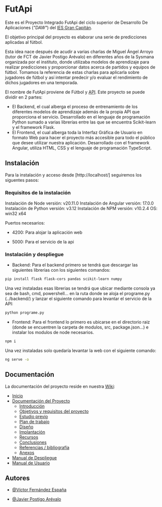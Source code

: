 # FutApi

Este es el Proyecto Integrado FutApi del ciclo superior de Desarrollo De Aplicaciones (_"DAW"_) del [IES Gran Capitán](https://informatica.iesgrancapitan.org).

El objetivo principal del proyecto es elaborar una serie de predicciones aplicadas al fútbol.

Esta idea nace después de acudir a varias charlas de Miguel Ángel Arroyo (tutor de FCT de Javier Postigo Arévalo) en diferentes años de la Sysmana organizada por el instituto, donde utilizaba modelos de aprendizaje para realizar predicciones y proporcionar datos acerca de partidos y equipos de fútbol. Tomamos la referencia de estas charlas para aplicarla sobre jugadores de fútbol y así intentar predecir y/o evaluar el rendimiento de dichos jugadores en una temporada.

El nombre de FutApi proviene de Fútbol y [API](https://aws.amazon.com/es/what-is/api/#:~:text=en%20su%20tel%C3%A9fono.-,%C2%BFQu%C3%A9%20significa%20API%3F,de%20servicio%20entre%20dos%20aplicaciones.).
Este proyecto se puede dividir en 2 partes:

- El Backend, el cual alberga el proceso de entrenamiento de los diferentes modelos de aprendizaje además de la propia API que proporciona el servicio. Desarrollado en el lenguaje de programación Python sumado a varias librerías entre las que se encuentra Scikit-learn y el framework Flask.
- El Frontend, el cual alberga toda la Interfaz Gráfica de Usuario en formato Web para hacer el proyecto más accesible para todo el público que desee utilizar nuestra aplicación. Desarrollado con el framework Angular, utiliza HTML, CSS y el lenguaje de programación TypeScript.

## Instalación

Para la instalación y acceso desde [http://localhost/] seguiremos los siguentes pasos:

### Requisitos de la instalación

Instalación de Node versión: v20.11.0
Instalación de Angular versión: 17.0.0
Instalación de Python versión: v3.12
Instalación de NPM versión: v10.2.4
OS: win32 x64


Puertos necesarios:

- 4200: Para alojar la aplicación web

- 5000: Para el servicio de la api

### Instalación y despliegue

* Backend: Para el backend primero se tendrá que descargar las siguientes librerias con los siguientes comandos:

```bash
pip install flask flask-cors pandas scikit-learn numpy
```

Una vez instaladas esas librerias se tendrá que ubicar mediante consola ya sea de bash, cmd, powershell... en la ruta donde se aloja el programe.py (../backend/) y lanzar el siguiente comando para levantar el servicio de la API:

```bash
python programe.py
```

* Frontend: Para el frontend lo primero es ubicarse en el directorio raiz (donde se encuentren la carpeta de modulos, src, package.json...) e instalar los modulos de node necesarios.

```bash
npm i
```

Una vez instaladas solo quedaría levantar la web con el siguiente comando:

```bash
ng serve -o
```

## Documentación

La documentación del proyecto reside en nuestra [Wiki](https://github.com/victorfernandezesp/FutApi/wiki):

- [Inicio](https://github.com/victorfernandezesp/FutApi/wiki)
- [Documentación del Proyecto](https://github.com/victorfernandezesp/FutApi/wiki/FutApiDoc)
  - [Introducción](https://github.com/victorfernandezesp/FutApi/wiki/1_Introduccion)
  - [Objetivos y requisitos del proyecto](https://github.com/victorfernandezesp/FutApi/wiki/2_Objetivos_Y_Requisitos)
  - [Estudio previo](https://github.com/victorfernandezesp/FutApi/wiki/3_Estudio_Previo)
  - [Plan de trabajo](https://github.com/victorfernandezesp/FutApi/wiki/4_Plan_De_Trabajo)
  - [Diseño]()
  - [Implantación](https://github.com/victorfernandezesp/FutApi/wiki/6_Implantacion)
  - [Recursos](https://github.com/victorfernandezesp/FutApi/wiki/7_Recursos)
  - [Conclusiones](https://github.com/victorfernandezesp/FutApi/wiki/8_Conclusiones)
  - [Referencias / bibliografía](https://github.com/victorfernandezesp/FutApi/wiki/9_Referencias_Bibliografia)
  - [Anexos]()
- [Manual de Despliegue](https://github.com/victorfernandezesp/FutApi/wiki/Manual_Despliegue)
- [Manual de Usuario](https://github.com/victorfernandezesp/FutApi/wiki/Manual_Usuario)

## Autores

- [@Víctor Fernández España](https://github.com/victorfernandezesp)

- [@Javier Postigo Arévalo](https://github.com/JavierPA3)
